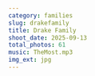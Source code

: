```yaml
---
category: families
slug: drakefamily
title: Drake Family
shoot_date: 2025-09-13
total_photos: 61
music: TheMost.mp3
img_ext: jpg
---
```

